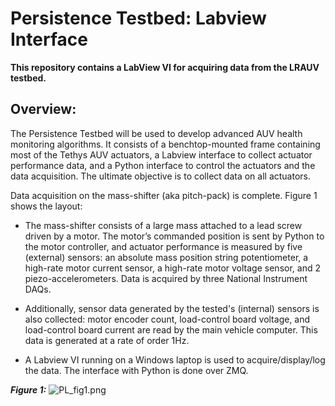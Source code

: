# Persistence Testbed: Labview Interface #

**This repository contains a LabView VI for acquiring data from the LRAUV testbed.**

## Overview: ##
The Persistence Testbed will be used to develop advanced AUV health monitoring algorithms. It consists of a benchtop-mounted frame containing most of the Tethys AUV actuators, a Labview interface to collect actuator performance data, and a Python interface to control the actuators and the data acquisition. The ultimate objective is to collect data on all actuators.

Data acquisition on the mass-shifter (aka pitch-pack) is complete. Figure 1 shows the layout:

* The mass-shifter consists of a large mass attached to a lead screw driven by a motor. The motor’s commanded position is sent by Python to the motor controller, and actuator performance is measured by five (external) sensors: an absolute mass position string potentiometer, a high-rate motor current sensor, a high-rate motor voltage sensor, and 2 piezo-accelerometers. Data is acquired by three National Instrument DAQs.

* Additionally, sensor data generated by the tested's (internal) sensors is also collected: motor encoder count, load-control board voltage, and load-control board current are read by the main vehicle computer. This data is generated at a rate of order 1Hz.

* A Labview VI running on a Windows laptop is used  to acquire/display/log the data. The interface with Python is done over ZMQ.

***Figure 1:***
![PL_fig1.png](https://bitbucket.org/repo/oG65MB/images/3999844056-PL_fig1.png)
